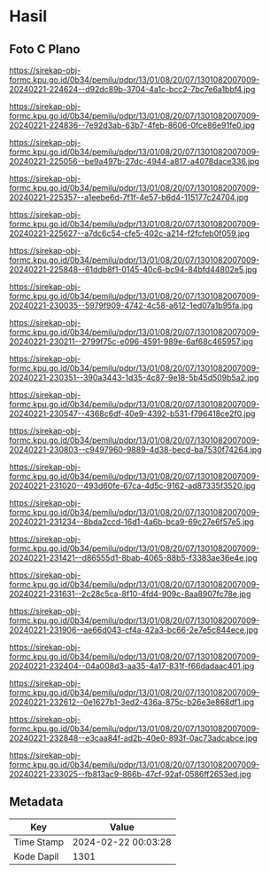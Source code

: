 # Hasil

## Foto C Plano

https://sirekap-obj-formc.kpu.go.id/0b34/pemilu/pdpr/13/01/08/20/07/1301082007009-20240221-224624--d92dc89b-3704-4a1c-bcc2-7bc7e6a1bbf4.jpg

https://sirekap-obj-formc.kpu.go.id/0b34/pemilu/pdpr/13/01/08/20/07/1301082007009-20240221-224836--7e92d3ab-63b7-4feb-8606-0fce86e91fe0.jpg

https://sirekap-obj-formc.kpu.go.id/0b34/pemilu/pdpr/13/01/08/20/07/1301082007009-20240221-225056--be9a497b-27dc-4944-a817-a4078dace336.jpg

https://sirekap-obj-formc.kpu.go.id/0b34/pemilu/pdpr/13/01/08/20/07/1301082007009-20240221-225357--a1eebe6d-7f1f-4e57-b6d4-115177c24704.jpg

https://sirekap-obj-formc.kpu.go.id/0b34/pemilu/pdpr/13/01/08/20/07/1301082007009-20240221-225627--a7dc6c54-cfe5-402c-a214-f2fcfeb0f059.jpg

https://sirekap-obj-formc.kpu.go.id/0b34/pemilu/pdpr/13/01/08/20/07/1301082007009-20240221-225848--61ddb8f1-0145-40c6-bc94-84bfd44802e5.jpg

https://sirekap-obj-formc.kpu.go.id/0b34/pemilu/pdpr/13/01/08/20/07/1301082007009-20240221-230035--5979f909-4742-4c58-a612-1ed07a1b95fa.jpg

https://sirekap-obj-formc.kpu.go.id/0b34/pemilu/pdpr/13/01/08/20/07/1301082007009-20240221-230211--2799f75c-e096-4591-989e-6af68c465957.jpg

https://sirekap-obj-formc.kpu.go.id/0b34/pemilu/pdpr/13/01/08/20/07/1301082007009-20240221-230351--390a3443-1d35-4c87-9e18-5b45d509b5a2.jpg

https://sirekap-obj-formc.kpu.go.id/0b34/pemilu/pdpr/13/01/08/20/07/1301082007009-20240221-230547--4368c6df-40e9-4392-b531-f796418ce2f0.jpg

https://sirekap-obj-formc.kpu.go.id/0b34/pemilu/pdpr/13/01/08/20/07/1301082007009-20240221-230803--c9497960-9889-4d38-becd-ba7530f74264.jpg

https://sirekap-obj-formc.kpu.go.id/0b34/pemilu/pdpr/13/01/08/20/07/1301082007009-20240221-231020--493d60fe-67ca-4d5c-9162-ad87335f3520.jpg

https://sirekap-obj-formc.kpu.go.id/0b34/pemilu/pdpr/13/01/08/20/07/1301082007009-20240221-231234--8bda2ccd-16d1-4a6b-bca9-69c27e6f57e5.jpg

https://sirekap-obj-formc.kpu.go.id/0b34/pemilu/pdpr/13/01/08/20/07/1301082007009-20240221-231421--d86555d1-8bab-4065-88b5-f3383ae36e4e.jpg

https://sirekap-obj-formc.kpu.go.id/0b34/pemilu/pdpr/13/01/08/20/07/1301082007009-20240221-231631--2c28c5ca-8f10-4fd4-909c-8aa8907fc78e.jpg

https://sirekap-obj-formc.kpu.go.id/0b34/pemilu/pdpr/13/01/08/20/07/1301082007009-20240221-231906--ae66d043-cf4a-42a3-bc66-2e7e5c844ece.jpg

https://sirekap-obj-formc.kpu.go.id/0b34/pemilu/pdpr/13/01/08/20/07/1301082007009-20240221-232404--04a008d3-aa35-4a17-831f-f66dadaac401.jpg

https://sirekap-obj-formc.kpu.go.id/0b34/pemilu/pdpr/13/01/08/20/07/1301082007009-20240221-232612--0e1627b1-3ed2-436a-875c-b26e3e868df1.jpg

https://sirekap-obj-formc.kpu.go.id/0b34/pemilu/pdpr/13/01/08/20/07/1301082007009-20240221-232848--e3caa84f-ad2b-40e0-893f-0ac73adcabce.jpg

https://sirekap-obj-formc.kpu.go.id/0b34/pemilu/pdpr/13/01/08/20/07/1301082007009-20240221-233025--fb813ac9-866b-47cf-92af-0586ff2653ed.jpg


## Metadata

| Key        | Value               |
| ---------- | ------------------- |
| Time Stamp | 2024-02-22 00:03:28 |
| Kode Dapil | 1301                |



